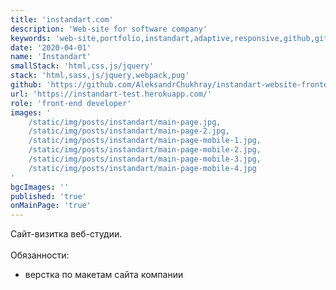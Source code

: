 ```yaml
---
title: 'instandart.com'
description: 'Web-site for software company'
keywords: 'web-site,portfolio,instandart,adaptive,responsive,github,git,yarn'
date: '2020-04-01'
name: 'Instandart'
smallStack: 'html,css,js/jquery'
stack: 'html,sass,js/jquery,webpack,pug'
github: 'https://github.com/AleksandrChukhray/instandart-website-frontend'
url: 'https://instandart-test.herokuapp.com/'
role: 'front-end developer'
images: '
    /static/img/posts/instandart/main-page.jpg,
    /static/img/posts/instandart/main-page-2.jpg,
    /static/img/posts/instandart/main-page-mobile-1.jpg,
    /static/img/posts/instandart/main-page-mobile-2.jpg,
    /static/img/posts/instandart/main-page-mobile-3.jpg,
    /static/img/posts/instandart/main-page-mobile-4.jpg
'
bgcImages: ''
published: 'true'
onMainPage: 'true'
---
```

Сайт-визитка веб-студии. 
<br>
<br>
Обязанности:
- верстка по макетам сайта компании